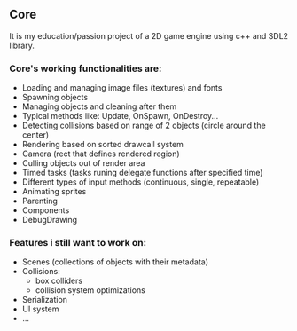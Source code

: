 ## Core
It is my education/passion project of a 2D game engine using c++ and SDL2 library.

### Core's working functionalities are:
- Loading and managing image files (textures) and fonts
- Spawning objects
- Managing objects and cleaning after them
- Typical methods like: Update, OnSpawn, OnDestroy...
- Detecting collisions based on range of 2 objects (circle around the center)
- Rendering based on sorted drawcall system 
- Camera (rect that defines rendered region)
- Culling objects out of render area
- Timed tasks (tasks runing delegate functions after specified time)
- Different types of input methods (continuous, single, repeatable)
- Animating sprites
- Parenting
- Components
- DebugDrawing

### Features i still want to work on:
- Scenes (collections of objects with their metadata)
- Collisions:
  - box colliders
  - collision system optimizations
- Serialization
- UI system
- ...
